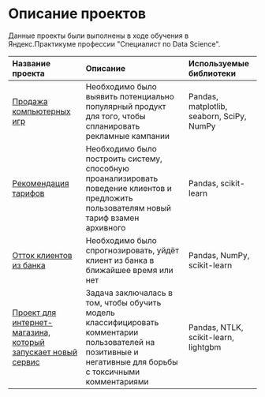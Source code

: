 # Описание проектов

Данные проекты были выполнены в ходе обучения в Яндекс.Практикуме профессии "Специалист по Data Science".

| Название проекта         | Описание                                        | Используемые библиотеки     |
| :----------------------- | :-----------------------------------------------|:--------------------------- |
| [Продажа компьютерных игр](https://github.com/BaranBayan/DS-projects-2021/tree/main/Games) | Необходимо было выявить потенциально популярный продукт для того, чтобы спланировать рекламные кампании | Pandas, matplotlib, seaborn, SciPy, NumPy |
| [Рекомендация тарифов](https://github.com/BaranBayan/DS-projects-2021/tree/main/Provider)     | Необходимо было построить систему, способную проанализировать поведение клиентов и предложить пользователям новый тариф взамен архивного   | Pandas, scikit-learn |
| [Отток клиентов из банка](https://github.com/BaranBayan/DS-projects-2021/tree/main/Bank)  | Необходимо было спрогнозировать, уйдёт клиент из банка в ближайшее время или нет | Pandas, NumPy, scikit-learn |
| [Проект для интернет-магазина, который запускает новый сервис](https://github.com/BaranBayan/DS-projects-2021/tree/main/Online-shop) | Задача заключалась в том, чтобы обучить модель классифицировать комментарии пользователей на позитивные и негативные для борьбы с токсичными комментариями | Pandas, NTLK, scikit-learn, lightgbm |
